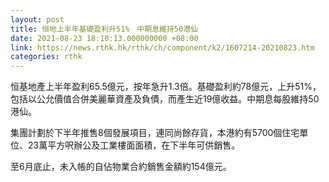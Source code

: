 ```yaml
---
layout: post
title: 恒地上半年基礎盈利升51%　中期息維持50港仙
date: 2021-08-23 18:10:13.000000000 +08:00
link: https://news.rthk.hk/rthk/ch/component/k2/1607214-20210823.htm
categories: rthk
---
```


恒基地產上半年盈利65.5億元，按年急升1.3倍。基礎盈利約78億元，上升51%，包括以公允價值合併美麗華資產及負債，而產生近19億收益。中期息每股維持50港仙。

集團計劃於下半年推售8個發展項目，連同尚餘存貨，本港約有5700個住宅單位、23萬平方呎辦公及工業樓面面積，在下半年可供銷售。

至6月底止，未入帳的自佔物業合約銷售金額約154億元。

